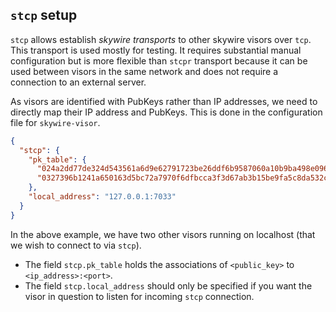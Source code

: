 ## `stcp` setup

`stcp` allows establish *skywire transports* to other skywire visors over `tcp`. This transport is used mostly for testing. It requires substantial manual configuration but is more flexible than `stcpr` transport because it can be used between visors in the same network and does not require a connection to an external server. 

As visors are identified with PubKeys rather than IP addresses, 
we need to directly map their IP address and PubKeys. 
This is done in the configuration file for `skywire-visor`.

```json
{
  "stcp": {
    "pk_table": {
      "024a2dd77de324d543561a6d9e62791723be26ddf6b9587060a10b9ba498e096f1": "127.0.0.1:7031",
      "0327396b1241a650163d5bc72a7970f6dfbcca3f3d67ab3b15be9fa5c8da532c08": "127.0.0.1:7032"
    },
    "local_address": "127.0.0.1:7033"
  }
}
```

In the above example, we have two other visors running on localhost (that we wish to connect to via `stcp`).
- The field `stcp.pk_table` holds the associations of `<public_key>` to `<ip_address>:<port>`.
- The field `stcp.local_address` should only be specified if you want the visor in question to listen for incoming 
`stcp` connection.